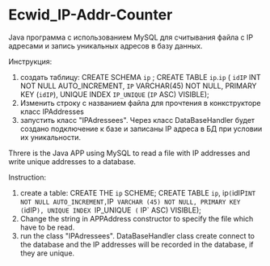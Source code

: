 # Ecwid_IP-Addr-Counter
Java программа с использованием MySQL для считывания файла с IP адресами и запись уникальных адресов в базу данных.

Инструкция:
1) создать таблицу:
    CREATE SCHEMA `ip` ;
    CREATE TABLE `ip`.`ip` (
    `idIP` INT NOT NULL AUTO_INCREMENT,
    `IP` VARCHAR(45) NOT NULL,
    PRIMARY KEY (`idIP`),
    UNIQUE INDEX `IP_UNIQUE` (`IP` ASC) VISIBLE);
2) Изменить строку с названием файла для прочтения в конкструкторе класс IPAddresses
3) запустить класс "IPAdressees". 
Через класс DataBaseHandler будет создано подключение к базе и записаны IP адреса в БД при условии их уникальности.


Threre is the Java APP using MySQL to read a file with IP addresses and write unique addresses to a database.

Instruction:
1) create a table:
CREATE THE `ip` SCHEME;
CREATE TABLE `ip`, ip` (
`idIP` INT NOT NULL AUTO_INCREMENT,
`IP` VARCHAR (45) NOT NULL,
PRIMARY KEY (`idIP`),
UNIQUE INDEX `IP_UNIQUE` (` IP` ASC) VISIBLE);
2) Change the string in APPAddress constructor to specify the file which have to be read.
3) run the class "IPAdressees".
DataBaseHandler class create connect to the database and the IP addresses will be recorded in the database, if they are unique.

